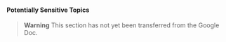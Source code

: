 #### Potentially Sensitive Topics

> **Warning**
> This section has not yet been transferred from the Google Doc.
